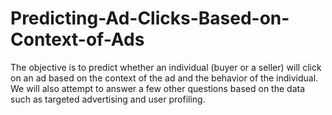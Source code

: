 # Predicting-Ad-Clicks-Based-on-Context-of-Ads
The objective is to predict whether an individual (buyer or a seller) will click on an ad based on the context of the ad and the behavior of the individual. We will also attempt to answer a few other questions based on the data such as targeted advertising and user profiling.
